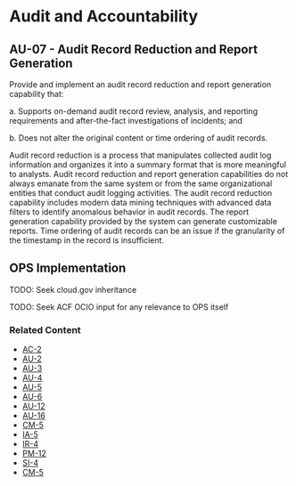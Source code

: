 # Audit and Accountability
## AU-07 - Audit Record Reduction and Report Generation

Provide and implement an audit record reduction and report generation capability that:

a. Supports on-demand audit record review, analysis, and reporting requirements and after-the-fact investigations of incidents; and

b. Does not alter the original content or time ordering of audit records.

Audit record reduction is a process that manipulates collected audit log information and organizes it into a summary format that is more meaningful to analysts. Audit record reduction and report generation capabilities do not always emanate from the same system or from the same organizational entities that conduct audit logging activities. The audit record reduction capability includes modern data mining techniques with advanced data filters to identify anomalous behavior in audit records. The report generation capability provided by the system can generate customizable reports. Time ordering of audit records can be an issue if the granularity of the timestamp in the record is insufficient.

## OPS Implementation

TODO: Seek cloud.gov inheritance

TODO: Seek ACF OCIO input for any relevance to OPS itself

### Related Content

* [AC-2](ac-02/index.md)
* [AU-2](au-02/index.md)
* [AU-3](au-03/index.md)
* [AU-4](au-04/index.md)
* [AU-5](au-05/index.md)
* [AU-6](au-05/index.md)
* [AU-12](au-12/index.md)
* [AU-16](au-16/index.md)
* [CM-5](cm-05/index.md)
* [IA-5](ia-05/index.md)
* [IR-4](ir-04/index.md)
* [PM-12](pm-12/index.md)
* [SI-4](si-04/index.md)
* [CM-5](cm-05/index.md)
